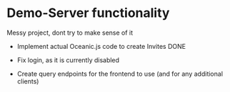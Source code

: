 # Demo-Server functionality

Messy project, dont try to make sense of it

- Implement actual Oceanic.js code to create Invites DONE

- Fix login, as it is currently disabled

- Create query endpoints for the frontend to use (and for any additional clients)
